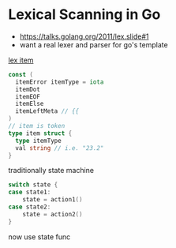 # Lexical Scanning in Go

- https://talks.golang.org/2011/lex.slide#1
- want a real lexer and parser for go's template

[lex item](https://talks.golang.org/2011/lex.slide#8)

````go
const (
  itemError itemType = iota
  itemDot
  itemEOF
  itemElse
  itemLeftMeta // {{
)
// item is token
type item struct {
  type itemType
  val string // i.e. "23.2"
}
````

traditionally state machine

````go
switch state {
case state1:
    state = action1()
case state2:
    state = action2()
}
````

now use state func
